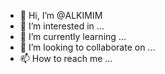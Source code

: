 - 👋 Hi, I’m @ALKIMIM
- 👀 I’m interested in ...
- 🌱 I’m currently learning ...
- 💞️ I’m looking to collaborate on ...
- 📫 How to reach me ...

<!---
ALKIMIM/ALKIMIM is a ✨ special ✨ repository because its `README.md` (this file) appears on your GitHub profile.
You can click the Preview link to take a look at your changes.
--->
